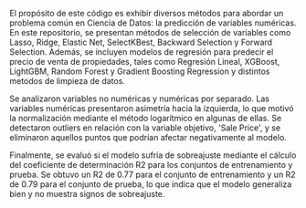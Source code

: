 El propósito de este código es exhibir diversos métodos para abordar un problema común en Ciencia de Datos: la predicción de variables numéricas. En este repositorio, se presentan métodos de selección de variables como Lasso, Ridge, Elastic Net, SelectKBest, Backward Selection y Forward Selection. 
Además, se incluyen modelos de regresión para predecir el precio de venta de propiedades, tales como Regresión Lineal, XGBoost, LightGBM, Random Forest y Gradient Boosting Regression y distintos metodos de limpieza de datos.

Se analizaron variables no numéricas y numéricas por separado. Las variables numéricas presentaron asimetría hacia la izquierda, lo que motivó la normalización mediante el método logarítmico en algunas de ellas. Se detectaron outliers en relación con la variable objetivo, 'Sale Price', y se eliminaron aquellos puntos que podrían
afectar negativamente al modelo.

Finalmente, se evaluó si el modelo sufría de sobreajuste mediante el cálculo del coeficiente de determinación R2 para los conjuntos de entrenamiento y prueba. Se obtuvo un R2 de 0.77 para el conjunto de entrenamiento y un R2 de 0.79 para el conjunto de prueba, lo que indica que el modelo generaliza bien y no muestra signos de
sobreajuste.

